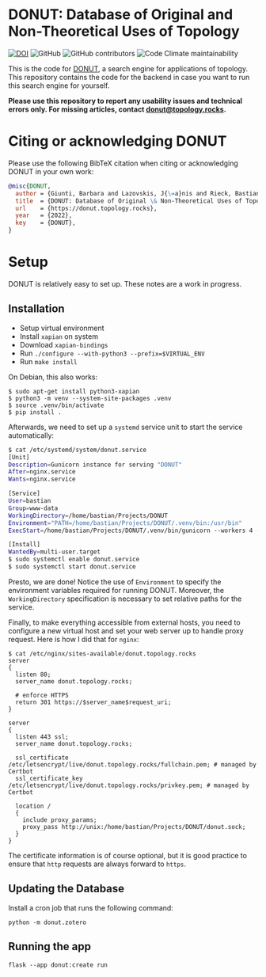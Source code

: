 # DONUT: Database of Original and Non-Theoretical Uses of Topology

[![DOI](https://zenodo.org/badge/537842772.svg)](https://zenodo.org/badge/latestdoi/537842772) ![GitHub](https://img.shields.io/github/license/Pseudomanifold/DONUT) ![GitHub contributors](https://img.shields.io/github/contributors/Pseudomanifold/DONUT) ![Code Climate maintainability](https://img.shields.io/codeclimate/maintainability/Pseudomanifold/DONUT)

This is the code for [DONUT](https://donut.topology.rocks), a search
engine for applications of topology. This repository contains the code
for the backend in case you want to run this search engine for yourself.

**Please use this repository to report any usability issues and
technical errors only. For missing articles, contact
donut@topology.rocks.**

# Citing or acknowledging DONUT

Please use the following BibTeX citation when citing or acknowledging
DONUT in your own work:

```bibtex
@misc{DONUT,
  author = {Giunti, Barbara and Lazovskis, J{\=a}nis and Rieck, Bastian},
  title  = {DONUT: Database of Original \& Non-Theoretical Uses of Topology},
  url    = {https://donut.topology.rocks},
  year   = {2022},
  key    = {DONUT},
}
```

# Setup

DONUT is relatively easy to set up. These notes are a work in progress.

## Installation

- Setup virtual environment
- Install `xapian` on system
- Download `xapian-bindings`
- Run `./configure --with-python3 --prefix=$VIRTUAL_ENV`
- Run `make install`

On Debian, this also works:

```console
$ sudo apt-get install python3-xapian
$ python3 -m venv --system-site-packages .venv
$ source .venv/bin/activate
$ pip install .
```

Afterwards, we need to set up a `systemd` service unit to start the
service automatically:

```bash
$ cat /etc/systemd/system/donut.service
[Unit]
Description=Gunicorn instance for serving "DONUT" 
After=nginx.service
Wants=nginx.service

[Service]
User=bastian
Group=www-data
WorkingDirectory=/home/bastian/Projects/DONUT
Environment="PATH=/home/bastian/Projects/DONUT/.venv/bin:/usr/bin"
ExecStart=/home/bastian/Projects/DONUT/.venv/bin/gunicorn --workers 4 --bind unix:donut.sock -m 007 "donut:create()"

[Install]
WantedBy=multi-user.target
$ sudo systemctl enable donut.service
$ sudo systemctl start donut.service
```

Presto, we are done! Notice the use of `Environment` to specify the
environment variables required for running DONUT. Moreover, the
`WorkingDirectory` specification is necessary to set relative paths
for the service.

Finally, to make everything accessible from external hosts, you need to
configure a new virtual host and set your web server up to handle proxy
request. Here is how I did that for `nginx`:

```
$ cat /etc/nginx/sites-available/donut.topology.rocks 
server
{
  listen 80;
  server_name donut.topology.rocks;

  # enforce HTTPS
  return 301 https://$server_name$request_uri;
}

server
{
  listen 443 ssl;
  server_name donut.topology.rocks;

  ssl_certificate /etc/letsencrypt/live/donut.topology.rocks/fullchain.pem; # managed by Certbot
  ssl_certificate_key /etc/letsencrypt/live/donut.topology.rocks/privkey.pem; # managed by Certbot

  location /
  {
    include proxy_params;
    proxy_pass http://unix:/home/bastian/Projects/DONUT/donut.sock;
  }
}
```

The certificate information is of course optional, but it is good
practice to ensure that `http` requests are always forward to `https`. 

## Updating the Database

Install a cron job  that runs the following command:

    python -m donut.zotero

## Running the app

    flask --app donut:create run
